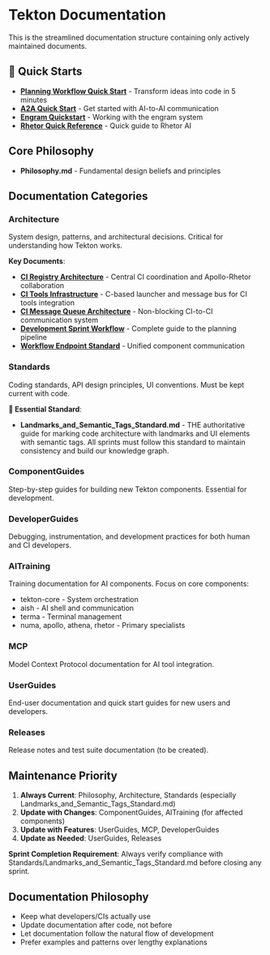 # Tekton Documentation

This is the streamlined documentation structure containing only actively maintained documents.

## 🚀 Quick Starts
- **[Planning Workflow Quick Start](UserGuides/PlanningWorkflowQuickStart.md)** - Transform ideas into code in 5 minutes
- **[A2A Quick Start](UserGuides/A2A_Quick_Start.md)** - Get started with AI-to-AI communication
- **[Engram Quickstart](UserGuides/Engram_Quickstart.md)** - Working with the engram system
- **[Rhetor Quick Reference](UserGuides/Rhetor_Quick_Reference.md)** - Quick guide to Rhetor AI

## Core Philosophy
- **Philosophy.md** - Fundamental design beliefs and principles

## Documentation Categories

### Architecture
System design, patterns, and architectural decisions. Critical for understanding how Tekton works.

**Key Documents**:
- **[CI Registry Architecture](Architecture/CI-Registry-Architecture.md)** - Central CI coordination and Apollo-Rhetor collaboration
- **[CI Tools Infrastructure](Architecture/CI_Tools_Infrastructure.md)** - C-based launcher and message bus for CI tools integration
- **[CI Message Queue Architecture](Architecture/CI_Message_Queue_Architecture.md)** - Non-blocking CI-to-CI communication system
- **[Development Sprint Workflow](Architecture/DevelopmentSprintWorkflow.md)** - Complete guide to the planning pipeline
- **[Workflow Endpoint Standard](Architecture/WorkflowEndpointStandard.md)** - Unified component communication

### Standards  
Coding standards, API design principles, UI conventions. Must be kept current with code.

**🎯 Essential Standard**: 
- **Landmarks_and_Semantic_Tags_Standard.md** - THE authoritative guide for marking code architecture with landmarks and UI elements with semantic tags. All sprints must follow this standard to maintain consistency and build our knowledge graph.

### ComponentGuides
Step-by-step guides for building new Tekton components. Essential for development.

### DeveloperGuides
Debugging, instrumentation, and development practices for both human and CI developers.

### AITraining
Training documentation for AI components. Focus on core components:
- tekton-core - System orchestration
- aish - AI shell and communication
- terma - Terminal management
- numa, apollo, athena, rhetor - Primary specialists

### MCP
Model Context Protocol documentation for AI tool integration.

### UserGuides
End-user documentation and quick start guides for new users and developers.

### Releases
Release notes and test suite documentation (to be created).

## Maintenance Priority

1. **Always Current**: Philosophy, Architecture, Standards (especially Landmarks_and_Semantic_Tags_Standard.md)
2. **Update with Changes**: ComponentGuides, AITraining (for affected components)
3. **Update with Features**: UserGuides, MCP, DeveloperGuides
4. **Update as Needed**: UserGuides, Releases

**Sprint Completion Requirement**: Always verify compliance with Standards/Landmarks_and_Semantic_Tags_Standard.md before closing any sprint.

## Documentation Philosophy

- Keep what developers/CIs actually use
- Update documentation after code, not before
- Let documentation follow the natural flow of development
- Prefer examples and patterns over lengthy explanations